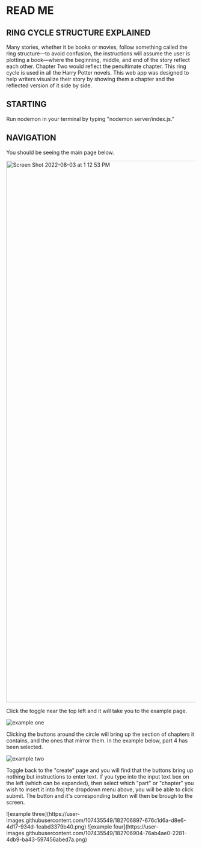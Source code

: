 <h1> READ ME </h1>

<h2>RING CYCLE STRUCTURE EXPLAINED</h2>
Many stories, whether it be books or movies, follow something called the ring structure—to avoid confusion, the instructions will assume the user is plotting a book—where the beginning, middle, and end of the story reflect each other. Chapter Two would reflect the penultimate chapter. This ring cycle is used in all the Harry Potter novels. This web app was designed to help writers visualize their story by showing them a chapter and the reflected version of it side by side.

<h2> STARTING </h2>
<p>Run nodemon in your terminal by typing "nodemon server/index.js."</p>

<h2>NAVIGATION</h2>
<p>You should be seeing the main page below. </p>
<img width="1440" alt="Screen Shot 2022-08-03 at 1 12 53 PM" src="https://user-images.githubusercontent.com/107435549/182703544-dfcaea4e-ec14-4519-9769-2e714e8bc161.png">
<p>Click the toggle near the top left and it will take you to the example page.</p>

![example one](https://user-images.githubusercontent.com/107435549/182705222-c69de64a-22a5-4452-9c25-d573e15c1749.png)
<p>Clicking the buttons around the circle will bring up the section of chapters it contains, and the ones that mirror them. In the example below, part 4 has been selected.</p>

![example two](https://user-images.githubusercontent.com/107435549/182706182-c902585a-362d-4b72-b4e8-a6fd44fe0e36.png)

<p>Toggle back to the "create" page and you will find that the buttons bring up nothing but instructions to enter text. If you type into the input text box on the left (which can be expanded), then select which "part" or "chapter" you wish to insert it into froj the dropdown menu above, you will be able to click submit. The button and it's corresponding button will then be brough to the screen. </p>
![example three](https://user-images.githubusercontent.com/107435549/182706897-676c1d6a-d8e6-4d17-934d-1eabd3379b40.png)
![example four](https://user-images.githubusercontent.com/107435549/182706904-76ab4ae0-2281-4db9-ba43-597456abed7a.png)

